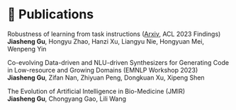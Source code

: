 
# 📝 Publications 

Robustness of learning from task instructions ([Arxiv](https://arxiv.org/abs/2212.03813), ACL 2023 Findings)  
**Jiasheng Gu**, Hongyu Zhao, Hanzi Xu, Liangyu Nie, Hongyuan Mei, Wenpeng Yin

Co-evolving Data-driven and NLU-driven Synthesizers for Generating Code in Low-resource and Growing Domains (EMNLP Workshop 2023)  
**Jiasheng Gu**, Zifan Nan, Zhiyuan Peng, Dongkuan Xu, Xipeng Shen

The Evolution of Artificial Intelligence in Bio-Medicine (JMIR)  
**Jiasheng Gu**, Chongyang Gao, Lili Wang
